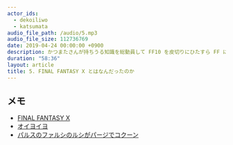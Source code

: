 ```yaml
---
actor_ids:
  - dekoiliwo
  - katsumata
audio_file_path: /audio/5.mp3
audio_file_size: 112736769
date: 2019-04-24 00:00:00 +0900
description: かつまたさんが持ちうる知識を総動員して FF10 を皮切りにひたすら FF についてしゃべり倒しました。今回ちょっと録音環境の問題で音質が悪いです、ごめんなさい！
duration: "58:36"
layout: article
title: 5. FINAL FANTASY X とはなんだったのか
---
```


## メモ

- [FINAL FANTASY X](http://www.jp.square-enix.com/ffx_x-2HD/)
- [オイヨイヨ](https://dic.nicovideo.jp/a/%E3%82%AA%E3%82%A4%E3%83%A8%E3%82%A4%E3%83%A8)
- [パルスのファルシのルシがパージでコクーン](https://dic.nicovideo.jp/a/%E3%83%91%E3%83%AB%E3%82%B9%E3%81%AE%E3%83%95%E3%82%A1%E3%83%AB%E3%82%B7%E3%81%AE%E3%83%AB%E3%82%B7%E3%81%8C%E3%83%91%E3%83%BC%E3%82%B8%E3%81%A7%E3%82%B3%E3%82%AF%E3%83%BC%E3%83%B3)

